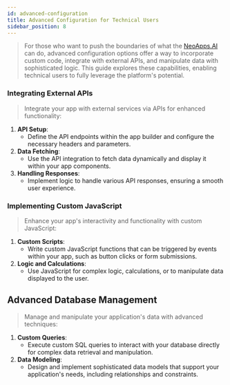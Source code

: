 ```yaml
---
id: advanced-configuration
title: Advanced Configuration for Technical Users
sidebar_position: 8
---
```


> For those who want to push the boundaries of what the [NeoApps.AI](https://neoapps.ai/) can do, advanced configuration options offer a way to incorporate custom code, integrate with external APIs, and manipulate data with sophisticated logic. This guide explores these capabilities, enabling technical users to fully leverage the platform's potential.

### Integrating External APIs

> Integrate your app with external services via APIs for enhanced functionality:

1. **API Setup**:
   - Define the API endpoints within the app builder and configure the necessary headers and parameters.
2. **Data Fetching**:
   - Use the API integration to fetch data dynamically and display it within your app components.
3. **Handling Responses**:
   - Implement logic to handle various API responses, ensuring a smooth user experience.

<!-- ![Integrating External APIs](/img/neoapps_ai_logo.png) -->

### Implementing Custom JavaScript

> Enhance your app's interactivity and functionality with custom JavaScript:

1. **Custom Scripts**:
   - Write custom JavaScript functions that can be triggered by events within your app, such as button clicks or form submissions.
2. **Logic and Calculations**:
   - Use JavaScript for complex logic, calculations, or to manipulate data displayed to the user.

<!-- ![Implementing Custom JavaScript](/img/neoapps_ai_logo.png) -->

## Advanced Database Management

> Manage and manipulate your application's data with advanced techniques:

1. **Custom Queries**:
   - Execute custom SQL queries to interact with your database directly for complex data retrieval and manipulation.
2. **Data Modeling**:
   - Design and implement sophisticated data models that support your application's needs, including relationships and constraints.

<!-- ![Advanced Database Management](/img/neoapps_ai_logo.png) -->
